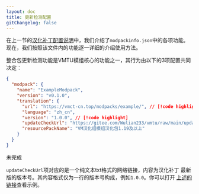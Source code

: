 ```yaml
---
layout: doc
title: 更新检测配置
gitChangelog: false
---
```


在上一节的[汉化补丁配置说明](./config)中，我们介绍了`modpackinfo.json`中的各项功能。
现在，我们按照该文件内的功能逐一详细的介绍使用方法。

整合包更新检测功能是VMTU模组核心的功能之一，其行为由以下的3项配置共同决定：

```json
{
  "modpack": {
    "name": "ExampleModpack",
    "version": "v0.1.0",
    "translation": {
      "url": "https://vmct-cn.top/modpacks/example/", // [!code highlight]
      "language": "zh_cn",
      "version": "1.0.0", // [!code highlight]
      "updateCheckUrl": "https://gitee.com/Wulian233/vmtu/raw/main/update/example.txt", // [!code highlight]
      "resourcePackName": "VM汉化组模组汉化包1.19及以上"
    }
  }
}
```

未完成

`updateCheckUrl`项对应的是一个纯文本txt格式的网络链接，内容为汉化补丁
最新版的版本号。其内容格式仅为一行的版本号构成，例如`1.0.0`。你可以打开
[上述的链接](https://gitee.com/Wulian233/vmtu/raw/main/update/example.txt)查看示例。
